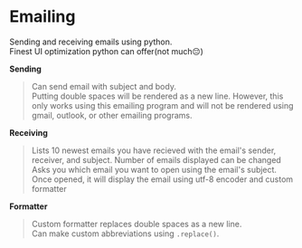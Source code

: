 # Emailing
Sending and receiving emails using python. 
<br>Finest UI optimization python can offer(not much😔)


**Sending**
>Can send email with subject and body.<br>
>Putting double spaces will be rendered as a new line. However, this only works using this emailing program and will not be rendered using gmail, outlook, or other emailing programs.<br>

**Receiving**

>Lists 10 newest emails you have recieved with the email's sender, receiver, and subject. Number of emails displayed can be changed<br>
>Asks you which email you want to open using the email's subject.<br>
>Once opened, it will display the email using utf-8 encoder and custom formatter

**Formatter**

>Custom formatter replaces double spaces as a new line.<br>
>Can make custom abbreviations using `.replace()`.<br>


